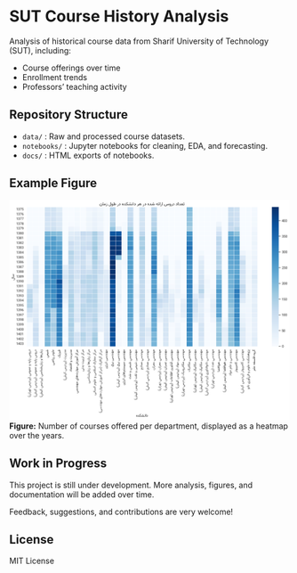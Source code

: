 # SUT Course History Analysis

Analysis of historical course data from Sharif University of Technology (SUT), including:
- Course offerings over time
- Enrollment trends
- Professors’ teaching activity


## Repository Structure

- `data/`      : Raw and processed course datasets.
- `notebooks/` : Jupyter notebooks for cleaning, EDA, and forecasting.
- `docs/`      : HTML exports of notebooks.


## Example Figure

![Number of Courses per Departments over Time](docs/number_of_courses_per_department_per_time.png)
**Figure:** Number of courses offered per department, displayed as a heatmap over the years.


## Work in Progress

This project is still under development. More analysis, figures, and documentation will be added over time.  

Feedback, suggestions, and contributions are very welcome!


## License
MIT License
